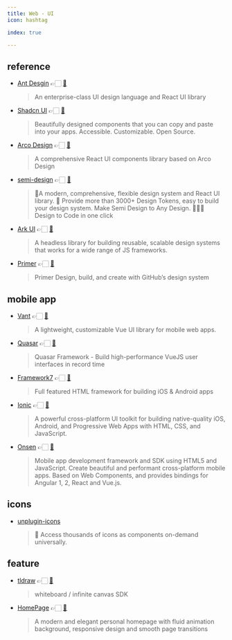 ```yaml
---
title: Web - UI
icon: hashtag

index: true

---
```


<!-- more -->

## reference

- [Ant Desgin](https://ant.design) 👉🏻 [🐙](https://github.com/ant-design/ant-design)
    > An enterprise-class UI design language and React UI library
- [Shadcn UI](https://ui.shadcn.com) 👉🏻 [🐙](https://github.com/shadcn-ui/ui)
    > Beautifully designed components that you can copy and paste into your apps. Accessible. Customizable. Open Source. 
- [Arco Design](https://arco.design/) 👉🏻 [🐙](https://github.com/arco-design/arco-design)
    > A comprehensive React UI components library based on Arco Design
- [semi-design](https://semi.design) 👉🏻 [🐙](https://github.com/DouyinFE/semi-design)
    > 🚀A modern, comprehensive, flexible design system and React UI library. 🎨 Provide more than 3000+ Design Tokens, easy to build your design system. Make Semi Design to Any Design. 🧑🏻‍💻 Design to Code in one click
- [Ark UI](https://ark-ui.com) 👉🏻 [🐙](https://github.com/chakra-ui/ark)
    > A headless library for building reusable, scalable design systems that works for a wide range of JS frameworks.
- [Primer](https://primer.style/) 👉🏻 [🐙](https://github.com/primer/react)
    > Primer Design, build, and create with GitHub’s design system

## mobile app

- [Vant](https://vant-ui.github.io/vant) 👉🏻 [🐙](https://github.com/youzan/vant)
    > A lightweight, customizable Vue UI library for mobile web apps.
- [Quasar](https://quasar.dev) 👉🏻 [🐙](https://github.com/quasarframework/quasar)
    > Quasar Framework - Build high-performance VueJS user interfaces in record time
- [Framework7](https://framework7.io) 👉🏻 [🐙](https://github.com/framework7io/framework7)
    > Full featured HTML framework for building iOS & Android apps
- [Ionic](https://ionicframework.com) 👉🏻 [🐙](https://github.com/ionic-team/ionic-framework)
    > A powerful cross-platform UI toolkit for building native-quality iOS, Android, and Progressive Web Apps with HTML, CSS, and JavaScript.
- [Onsen](https://onsen.io) 👉🏻 [🐙](https://github.com/OnsenUI/OnsenUI)
    > Mobile app development framework and SDK using HTML5 and JavaScript. Create beautiful and performant cross-platform mobile apps. Based on Web Components, and provides bindings for Angular 1, 2, React and Vue.js.


## icons

- [unplugin-icons](https://github.com/unplugin/unplugin-icons) 
    > 🤹 Access thousands of icons as components on-demand universally.
    
## feature

- [tldraw](https://tldraw.dev/) 👉🏻 [🐙](https://github.com/tldraw/tldraw)
    > whiteboard / infinite canvas SDK
- [HomePage](https://simonaking.com/) 👉🏻 [🐙](https://github.com/SimonAKing/HomePage)
    > A modern and elegant personal homepage with fluid animation background, responsive design and smooth page transitions